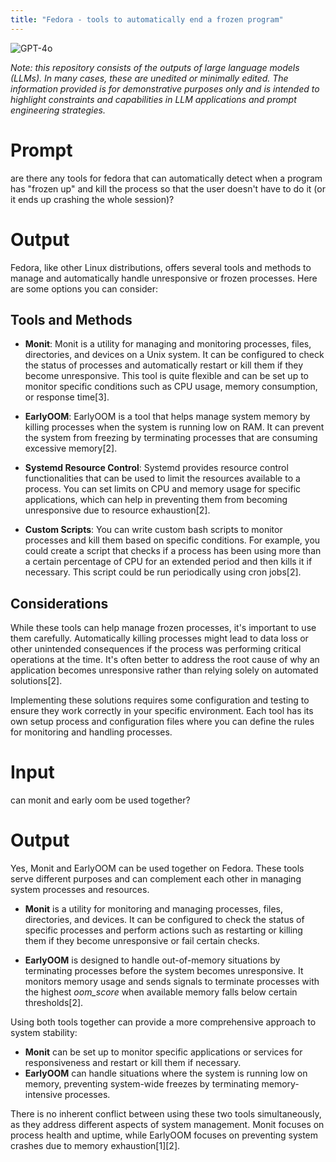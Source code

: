```yaml
---
title: "Fedora - tools to automatically end a frozen program"
---
```

![GPT-4o](https://img.shields.io/badge/GPT--4o-3333FF?style=for-the-badge&logo=openai&logoColor=white)



*Note: this repository consists of the outputs of large language models (LLMs). In many cases, these are unedited or minimally edited. The information provided is for demonstrative purposes only and is intended to highlight constraints and capabilities in LLM applications and prompt engineering strategies.*


# Prompt

are there any tools for fedora that can automatically detect when a program has "frozen up" and kill the process so that the user doesn't have to do it (or it ends up crashing the whole session)?

# Output

Fedora, like other Linux distributions, offers several tools and methods to manage and automatically handle unresponsive or frozen processes. Here are some options you can consider:

## Tools and Methods

- **Monit**: Monit is a utility for managing and monitoring processes, files, directories, and devices on a Unix system. It can be configured to check the status of processes and automatically restart or kill them if they become unresponsive. This tool is quite flexible and can be set up to monitor specific conditions such as CPU usage, memory consumption, or response time[3].

- **EarlyOOM**: EarlyOOM is a tool that helps manage system memory by killing processes when the system is running low on RAM. It can prevent the system from freezing by terminating processes that are consuming excessive memory[2].

- **Systemd Resource Control**: Systemd provides resource control functionalities that can be used to limit the resources available to a process. You can set limits on CPU and memory usage for specific applications, which can help in preventing them from becoming unresponsive due to resource exhaustion[2].

- **Custom Scripts**: You can write custom bash scripts to monitor processes and kill them based on specific conditions. For example, you could create a script that checks if a process has been using more than a certain percentage of CPU for an extended period and then kills it if necessary. This script could be run periodically using cron jobs[2].

## Considerations

While these tools can help manage frozen processes, it's important to use them carefully. Automatically killing processes might lead to data loss or other unintended consequences if the process was performing critical operations at the time. It's often better to address the root cause of why an application becomes unresponsive rather than relying solely on automated solutions[2].

Implementing these solutions requires some configuration and testing to ensure they work correctly in your specific environment. Each tool has its own setup process and configuration files where you can define the rules for monitoring and handling processes.
# Input

can monit and early oom be used together?

# Output

Yes, Monit and EarlyOOM can be used together on Fedora. These tools serve different purposes and can complement each other in managing system processes and resources.

- **Monit** is a utility for monitoring and managing processes, files, directories, and devices. It can be configured to check the status of specific processes and perform actions such as restarting or killing them if they become unresponsive or fail certain checks.

- **EarlyOOM** is designed to handle out-of-memory situations by terminating processes before the system becomes unresponsive. It monitors memory usage and sends signals to terminate processes with the highest *oom_score* when available memory falls below certain thresholds[2].

Using both tools together can provide a more comprehensive approach to system stability:

- **Monit** can be set up to monitor specific applications or services for responsiveness and restart or kill them if necessary.
- **EarlyOOM** can handle situations where the system is running low on memory, preventing system-wide freezes by terminating memory-intensive processes.

There is no inherent conflict between using these two tools simultaneously, as they address different aspects of system management. Monit focuses on process health and uptime, while EarlyOOM focuses on preventing system crashes due to memory exhaustion[1][2].

 